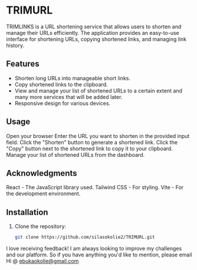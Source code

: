 # TRIMURL

TRIMLINKS is a URL shortening service that allows users to shorten and manage their URLs efficiently. The application provides an easy-to-use interface for shortening URLs, copying shortened links, and managing link history.

## Features

- Shorten long URLs into manageable short links.
- Copy shortened links to the clipboard.
- View and manage your list of shortened URLs to a certain extent and many more services that will be added later.
- Responsive design for various devices.

## Usage
Open your browser
Enter the URL you want to shorten in the provided input field.
Click the "Shorten" button to generate a shortened link.
Click the "Copy" button next to the shortened link to copy it to your clipboard.
Manage your list of shortened URLs from the dashboard.

## Acknowledgments
React - The JavaScript library used.
Tailwind CSS - For styling.
Vite - For the development environment.

## Installation

1. Clone the repository:
   ```bash
   git clone https://github.com/silasokolie2/TRIMURL.git


I love receiving feedback! I am always looking to improve my challenges and our platform. So if you have anything you'd like to mention, please email Hi @ ebukaokolie@gmail.com
